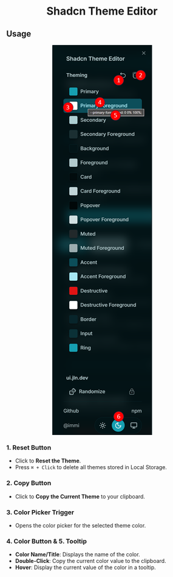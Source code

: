 <h1 align="center">Shadcn Theme Editor</h1>

## Usage
<p align="center">
  <img align="center" src="https://raw.githubusercontent.com/programming-with-ia/shadcn-theme-editor/master/screenshots/usage-pic.png" alt="Shadcn Usage ScreenShot">
</p>

### 1. Reset Button

- Click to **Reset the Theme**.
- Press `⌘ + Click` to delete all themes stored in Local Storage.

### 2. Copy Button

- Click to **Copy the Current Theme** to your clipboard.

### 3. Color Picker Trigger

- Opens the color picker for the selected theme color.

### 4. Color Button & 5. Tooltip

- **Color Name/Title**: Displays the name of the color.
- **Double-Click**: Copy the current color value to the clipboard.
- **Hover**: Display the current value of the color in a tooltip.
